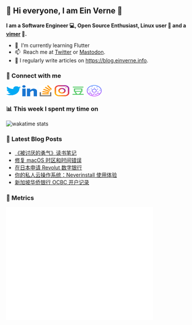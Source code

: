 ## 👋 Hi everyone, I am Ein Verne 👋

**I am a Software Engineer 💻, Open Source Enthusiast, Linux user :penguin: and a [vimer](https://github.com/einverne/dotfiles) :man:.**

- 🌱 &nbsp;I’m currently learning Flutter
- 📫 &nbsp;Reach me at [Twitter](https://twitter.com/einverne) or <a rel="me" href="https://m.einverne.info/@einverne">Mastodon</a>.
- 📝 I regularly write articles on <https://blog.einverne.info>.


### 🔗 Connect with me
<a href="https://twitter.com/einverne" target="_blank"><img align="center" src="images/twitter.svg" alt="twitter einverne" height="30" width="40" /></a>
<a href="https://linkedin.com/in/einverne" target="_blank"><img align="center" src="images/linked-in-alt.svg" alt="linkedin einverne" height="30" width="40" /></a>
<a href="https://stackoverflow.com/users/1820217/einverne" target="_blank"><img align="center" src="images/stack-overflow.svg" alt="stackoverflow einverne" height="30" width="40" /></a>
<a href="https://instagram.com/einverne" target="_blank"><img align="center" src="images/instagram.svg" alt="instagram einverne" height="30" width="40" /></a>
<a href="https://www.douban.com/people/einverne" target="_blank"><img align="center" src="images/douban.svg" alt="douban einverne" height="30" width="40" /></a>
<a href="https://homer.einverne.info" target="_blank"><img align="center" src="images/homer.svg" alt="einverne online services" height="30" width="40" /></a>

### 📊 This week I spent my time on

![wakatime stats](https://github-readme-stats.vercel.app/api/wakatime?username=einverne&api_domain=wakapi.einverne.info&hide_title=true&hide_border=true&langs_count=5&bg_color=00000000&text_color=777&layout=compact)

### 📕 Latest Blog Posts
<!-- BLOG-POST-LIST:START -->
- [《被讨厌的勇气》读书笔记](https://einverne.github.io/post/2023/11/adler-courage.html)
- [修复 macOS 时区和时间错误](https://einverne.github.io/post/2023/11/macos-wrong-datetime-zone.html)
- [在日本申请 Revolut 数字银行](https://einverne.github.io/post/2023/11/revolut-japan.html)
- [你的私人云操作系统：Neverinstall 使用体验](https://einverne.github.io/post/2023/11/your-personal-cloud-computer-neverinstall.html)
- [新加坡华侨银行 OCBC 开户记录](https://einverne.github.io/post/2023/11/ocbc.html)
<!-- BLOG-POST-LIST:END -->

### 👻 Metrics
<img align="left" src="/metrics.base.svg" alt="Metrics" width="400">

